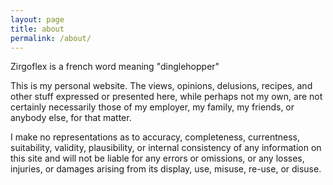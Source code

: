 ```yaml
---
layout: page
title: about
permalink: /about/
---
```


Zirgoflex is a french word meaning "dinglehopper"

This is my personal website. The views, opinions, delusions, recipes, and other stuff expressed or presented here, while perhaps not my own, are not certainly necessarily those of my employer, my family, my friends, or anybody else, for that matter.

I make no representations as to accuracy, completeness, currentness, suitability, validity, plausibility, or internal consistency of any information on this site and will not be liable for any errors or omissions, or any losses, injuries, or damages arising from its display, use, misuse, re-use, or disuse. 
